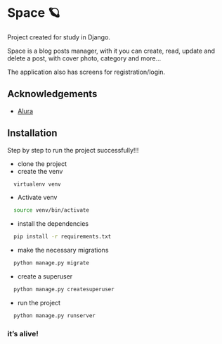 
# Space 🪐

Project created for study in Django.

Space is a blog posts manager, with it you can create, read, update and delete a post, with cover photo, category and more... 

The application also has screens for registration/login.




## Acknowledgements

 - [Alura](https://cursos.alura.com.br/formacao-django)


## Installation

Step by step to run the project successfully!!!

- clone the project
- create the venv

```bash
  virtualenv venv
```
- Activate venv 
```bash
  source venv/bin/activate
```
- install the dependencies
```bash
  pip install -r requirements.txt
```
- make the necessary migrations
```bash
  python manage.py migrate
```
- create a superuser
```bash
  python manage.py createsuperuser
```
- run the project
```bash
  python manage.py runserver
```

### it’s alive!